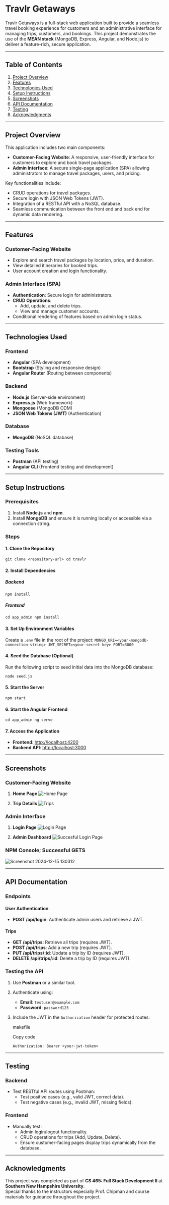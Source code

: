 Travlr Getaways
===============

Travlr Getaways is a full-stack web application built to provide a seamless travel booking experience for customers and an administrative interface for managing trips, customers, and bookings. This project demonstrates the use of the **MEAN stack** (MongoDB, Express, Angular, and Node.js) to deliver a feature-rich, secure application.

* * * * *

Table of Contents
-----------------

1.  [Project Overview](#project-overview)
2.  [Features](#features)
3.  [Technologies Used](#technologies-used)
4.  [Setup Instructions](#setup-instructions)
5.  [Screenshots](#screenshots)
6.  [API Documentation](#api-documentation)
7.  [Testing](#testing)
8.  [Acknowledgments](#acknowledgments)

* * * * *

Project Overview
----------------

This application includes two main components:

-   **Customer-Facing Website**: A responsive, user-friendly interface for customers to explore and book travel packages.
-   **Admin Interface**: A secure single-page application (SPA) allowing administrators to manage travel packages, users, and pricing.

Key functionalities include:

-   CRUD operations for travel packages.
-   Secure login with JSON Web Tokens (JWT).
-   Integration of a RESTful API with a NoSQL database.
-   Seamless communication between the front end and back end for dynamic data rendering.

* * * * *

Features
--------

### Customer-Facing Website

-   Explore and search travel packages by location, price, and duration.
-   View detailed itineraries for booked trips.
-   User account creation and login functionality.

### Admin Interface (SPA)

-   **Authentication**: Secure login for administrators.
-   **CRUD Operations**:
    -   Add, update, and delete trips.
    -   View and manage customer accounts.
-   Conditional rendering of features based on admin login status.

* * * * *

Technologies Used
-----------------

### Frontend

-   **Angular** (SPA development)
-   **Bootstrap** (Styling and responsive design)
-   **Angular Router** (Routing between components)

### Backend

-   **Node.js** (Server-side environment)
-   **Express.js** (Web framework)
-   **Mongoose** (MongoDB ODM)
-   **JSON Web Tokens (JWT)** (Authentication)

### Database

-   **MongoDB** (NoSQL database)

### Testing Tools

-   **Postman** (API testing)
-   **Angular CLI** (Frontend testing and development)

* * * * *

Setup Instructions
------------------

### Prerequisites

1.  Install **Node.js** and **npm**.
2.  Install **MongoDB** and ensure it is running locally or accessible via a connection string.

### Steps

#### 1\. Clone the Repository
`git clone <repository-url>
cd travlr`

#### 2\. Install Dependencies

##### Backend
`npm install`

##### Frontend
`cd app_admin
npm install`

#### 3\. Set Up Environment Variables

Create a `.env` file in the root of the project:
`MONGO_URI=<your-mongodb-connection-string>
JWT_SECRET=<your-secret-key>
PORT=3000`

#### 4\. Seed the Database (Optional)

Run the following script to seed initial data into the MongoDB database:

`node seed.js`

#### 5\. Start the Server

`npm start`

#### 6\. Start the Angular Frontend


`cd app_admin
ng serve`

#### 7\. Access the Application

-   **Frontend**: <http://localhost:4200>
-   **Backend API**: <http://localhost:3000>

* * * * *

Screenshots
-----------

### Customer-Facing Website
1.  **Home Page**
![Home Page](https://github.com/user-attachments/assets/886dfeec-e90b-4acd-a994-5e0752ad7ae3)

2.  **Trip Details**
![Trips](https://github.com/user-attachments/assets/6fe20f81-429c-4b03-bb5f-ad5251604851)

### Admin Interface
1.  **Login Page**
![Login Page](https://github.com/user-attachments/assets/04b69dd7-acb8-4899-97ea-12553fd10e57)

2.  **Admin Dashboard**
![Succesful Login Page](https://github.com/user-attachments/assets/a3677f04-e6d1-42a4-adfa-2c6c75759be5)

### NPM Console; Successful GETS
![Screenshot 2024-12-15 130312](https://github.com/user-attachments/assets/b919ac35-874c-42a2-ad4f-76d0138b0abc)

* * * * *

API Documentation
-----------------

### Endpoints

#### User Authentication

-   **POST /api/login**: Authenticate admin users and retrieve a JWT.

#### Trips

-   **GET /api/trips**: Retrieve all trips (requires JWT).
-   **POST /api/trips**: Add a new trip (requires JWT).
-   **PUT /api/trips/:id**: Update a trip by ID (requires JWT).
-   **DELETE /api/trips/:id**: Delete a trip by ID (requires JWT).

### Testing the API

1.  Use **Postman** or a similar tool.
2.  Authenticate using:
    -   **Email**: `testuser@example.com`
    -   **Password**: `password123`
3.  Include the JWT in the `Authorization` header for protected routes:

    makefile

    Copy code

    `Authorization: Bearer <your-jwt-token>`

* * * * *

Testing
-------

### Backend

-   Test RESTful API routes using Postman:
    -   Test positive cases (e.g., valid JWT, correct data).
    -   Test negative cases (e.g., invalid JWT, missing fields).

### Frontend

-   Manually test:
    -   Admin login/logout functionality.
    -   CRUD operations for trips (Add, Update, Delete).
    -   Ensure customer-facing pages display trips dynamically from the database.

* * * * *

Acknowledgments
---------------

This project was completed as part of **CS 465: Full Stack Development II** at **Southern New Hampshire University**.\
Special thanks to the instructors especially Prof. Chipman and course materials for guidance throughout the project.
